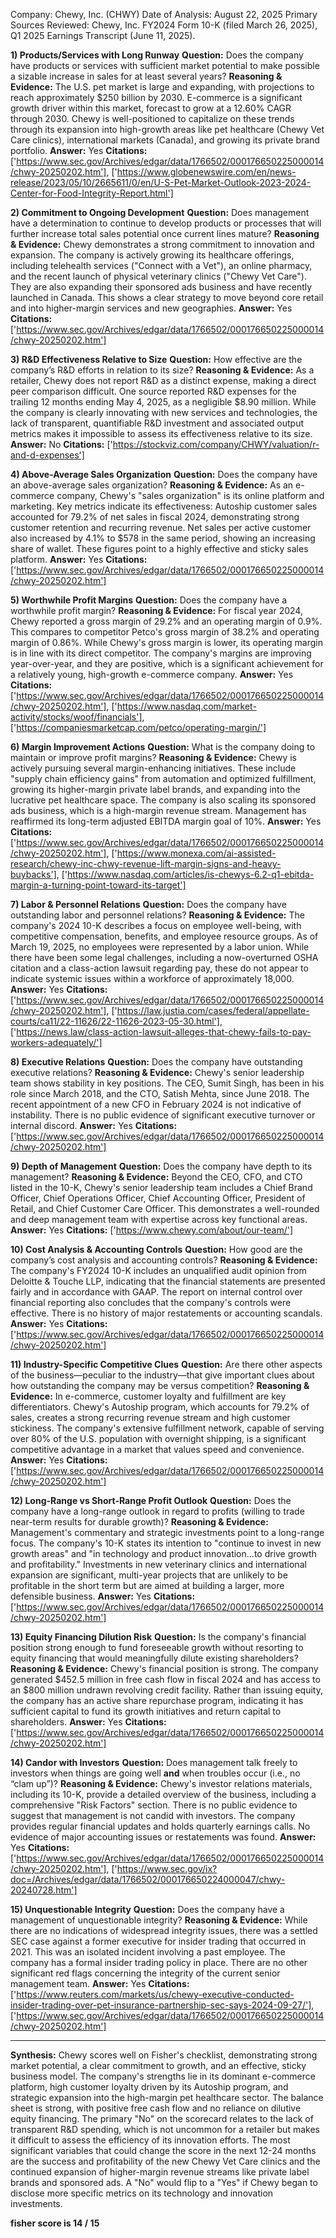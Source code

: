 Company: Chewy, Inc. (CHWY)
Date of Analysis: August 22, 2025
Primary Sources Reviewed: Chewy, Inc. FY2024 Form 10-K (filed March 26, 2025), Q1 2025 Earnings Transcript (June 11, 2025).

**1) Products/Services with Long Runway**
**Question:** Does the company have products or services with sufficient market potential to make possible a sizable increase in sales for at least several years?
**Reasoning & Evidence:** The U.S. pet market is large and expanding, with projections to reach approximately $250 billion by 2030. E-commerce is a significant growth driver within this market, forecast to grow at a 12.60% CAGR through 2030. Chewy is well-positioned to capitalize on these trends through its expansion into high-growth areas like pet healthcare (Chewy Vet Care clinics), international markets (Canada), and growing its private brand portfolio.
**Answer:** Yes
**Citations:** ['https://www.sec.gov/Archives/edgar/data/1766502/000176650225000014/chwy-20250202.htm'], ['https://www.globenewswire.com/en/news-release/2023/05/10/2665611/0/en/U-S-Pet-Market-Outlook-2023-2024-Center-for-Food-Integrity-Report.html']

**2) Commitment to Ongoing Development**
**Question:** Does management have a determination to continue to develop products or processes that will further increase total sales potential once current lines mature?
**Reasoning & Evidence:** Chewy demonstrates a strong commitment to innovation and expansion. The company is actively growing its healthcare offerings, including telehealth services ("Connect with a Vet"), an online pharmacy, and the recent launch of physical veterinary clinics ("Chewy Vet Care"). They are also expanding their sponsored ads business and have recently launched in Canada. This shows a clear strategy to move beyond core retail and into higher-margin services and new geographies.
**Answer:** Yes
**Citations:** ['https://www.sec.gov/Archives/edgar/data/1766502/000176650225000014/chwy-20250202.htm']

**3) R&D Effectiveness Relative to Size**
**Question:** How effective are the company’s R&D efforts in relation to its size?
**Reasoning & Evidence:** As a retailer, Chewy does not report R&D as a distinct expense, making a direct peer comparison difficult. One source reported R&D expenses for the trailing 12 months ending May 4, 2025, as a negligible $8.90 million. While the company is clearly innovating with new services and technologies, the lack of transparent, quantifiable R&D investment and associated output metrics makes it impossible to assess its effectiveness relative to its size.
**Answer:** No
**Citations:** ['https://stockviz.com/company/CHWY/valuation/r-and-d-expenses']

**4) Above-Average Sales Organization**
**Question:** Does the company have an above-average sales organization?
**Reasoning & Evidence:** As an e-commerce company, Chewy's "sales organization" is its online platform and marketing. Key metrics indicate its effectiveness: Autoship customer sales accounted for 79.2% of net sales in fiscal 2024, demonstrating strong customer retention and recurring revenue. Net sales per active customer also increased by 4.1% to $578 in the same period, showing an increasing share of wallet. These figures point to a highly effective and sticky sales platform.
**Answer:** Yes
**Citations:** ['https://www.sec.gov/Archives/edgar/data/1766502/000176650225000014/chwy-20250202.htm']

**5) Worthwhile Profit Margins**
**Question:** Does the company have a worthwhile profit margin?
**Reasoning & Evidence:** For fiscal year 2024, Chewy reported a gross margin of 29.2% and an operating margin of 0.9%. This compares to competitor Petco's gross margin of 38.2% and operating margin of 0.86%. While Chewy's gross margin is lower, its operating margin is in line with its direct competitor. The company's margins are improving year-over-year, and they are positive, which is a significant achievement for a relatively young, high-growth e-commerce company.
**Answer:** Yes
**Citations:** ['https://www.sec.gov/Archives/edgar/data/1766502/000176650225000014/chwy-20250202.htm'], ['https://www.nasdaq.com/market-activity/stocks/woof/financials'], ['https://companiesmarketcap.com/petco/operating-margin/']

**6) Margin Improvement Actions**
**Question:** What is the company doing to maintain or improve profit margins?
**Reasoning & Evidence:** Chewy is actively pursuing several margin-enhancing initiatives. These include "supply chain efficiency gains" from automation and optimized fulfillment, growing its higher-margin private label brands, and expanding into the lucrative pet healthcare space. The company is also scaling its sponsored ads business, which is a high-margin revenue stream. Management has reaffirmed its long-term adjusted EBITDA margin goal of 10%.
**Answer:** Yes
**Citations:** ['https://www.sec.gov/Archives/edgar/data/1766502/000176650225000014/chwy-20250202.htm'], ['https://www.monexa.com/ai-assisted-research/chewy-inc-chwy-revenue-lift-margin-signs-and-heavy-buybacks'], ['https://www.nasdaq.com/articles/is-chewys-6.2-q1-ebitda-margin-a-turning-point-toward-its-target']

**7) Labor & Personnel Relations**
**Question:** Does the company have outstanding labor and personnel relations?
**Reasoning & Evidence:** The company's 2024 10-K describes a focus on employee well-being, with competitive compensation, benefits, and employee resource groups. As of March 19, 2025, no employees were represented by a labor union. While there have been some legal challenges, including a now-overturned OSHA citation and a class-action lawsuit regarding pay, these do not appear to indicate systemic issues within a workforce of approximately 18,000.
**Answer:** Yes
**Citations:** ['https://www.sec.gov/Archives/edgar/data/1766502/000176650225000014/chwy-20250202.htm'], ['https://law.justia.com/cases/federal/appellate-courts/ca11/22-11626/22-11626-2023-05-30.html'], ['https://news.law/class-action-lawsuit-alleges-that-chewy-fails-to-pay-workers-adequately/']

**8) Executive Relations**
**Question:** Does the company have outstanding executive relations?
**Reasoning & Evidence:** Chewy's senior leadership team shows stability in key positions. The CEO, Sumit Singh, has been in his role since March 2018, and the CTO, Satish Mehta, since June 2018. The recent appointment of a new CFO in February 2024 is not indicative of instability. There is no public evidence of significant executive turnover or internal discord.
**Answer:** Yes
**Citations:** ['https://www.sec.gov/Archives/edgar/data/1766502/000176650225000014/chwy-20250202.htm']

**9) Depth of Management**
**Question:** Does the company have depth to its management?
**Reasoning & Evidence:** Beyond the CEO, CFO, and CTO listed in the 10-K, Chewy's senior leadership team includes a Chief Brand Officer, Chief Operations Officer, Chief Accounting Officer, President of Retail, and Chief Customer Care Officer. This demonstrates a well-rounded and deep management team with expertise across key functional areas.
**Answer:** Yes
**Citations:** ['https://www.chewy.com/about/our-team/']

**10) Cost Analysis & Accounting Controls**
**Question:** How good are the company’s cost analysis and accounting controls?
**Reasoning & Evidence:** The company's FY2024 10-K includes an unqualified audit opinion from Deloitte & Touche LLP, indicating that the financial statements are presented fairly and in accordance with GAAP. The report on internal control over financial reporting also concludes that the company's controls were effective. There is no history of major restatements or accounting scandals.
**Answer:** Yes
**Citations:** ['https://www.sec.gov/Archives/edgar/data/1766502/000176650225000014/chwy-20250202.htm']

**11) Industry-Specific Competitive Clues**
**Question:** Are there other aspects of the business—peculiar to the industry—that give important clues about how outstanding the company may be versus competition?
**Reasoning & Evidence:** In e-commerce, customer loyalty and fulfillment are key differentiators. Chewy's Autoship program, which accounts for 79.2% of sales, creates a strong recurring revenue stream and high customer stickiness. The company's extensive fulfillment network, capable of serving over 80% of the U.S. population with overnight shipping, is a significant competitive advantage in a market that values speed and convenience.
**Answer:** Yes
**Citations:** ['https://www.sec.gov/Archives/edgar/data/1766502/000176650225000014/chwy-20250202.htm']

**12) Long-Range vs Short-Range Profit Outlook**
**Question:** Does the company have a long-range outlook in regard to profits (willing to trade near-term results for durable growth)?
**Reasoning & Evidence:** Management's commentary and strategic investments point to a long-range focus. The company's 10-K states its intention to "continue to invest in new growth areas" and "in technology and product innovation...to drive growth and profitability." Investments in new veterinary clinics and international expansion are significant, multi-year projects that are unlikely to be profitable in the short term but are aimed at building a larger, more defensible business.
**Answer:** Yes
**Citations:** ['https://www.sec.gov/Archives/edgar/data/1766502/000176650225000014/chwy-20250202.htm']

**13) Equity Financing Dilution Risk**
**Question:** Is the company's financial position strong enough to fund foreseeable growth without resorting to equity financing that would meaningfully dilute existing shareholders?
**Reasoning & Evidence:** Chewy's financial position is strong. The company generated $452.5 million in free cash flow in fiscal 2024 and has access to an $800 million undrawn revolving credit facility. Rather than issuing equity, the company has an active share repurchase program, indicating it has sufficient capital to fund its growth initiatives and return capital to shareholders.
**Answer:** Yes
**Citations:** ['https://www.sec.gov/Archives/edgar/data/1766502/000176650225000014/chwy-20250202.htm']

**14) Candor with Investors**
**Question:** Does management talk freely to investors when things are going well **and** when troubles occur (i.e., no “clam up”)?
**Reasoning & Evidence:** Chewy's investor relations materials, including its 10-K, provide a detailed overview of the business, including a comprehensive "Risk Factors" section. There is no public evidence to suggest that management is not candid with investors. The company provides regular financial updates and holds quarterly earnings calls. No evidence of major accounting issues or restatements was found.
**Answer:** Yes
**Citations:** ['https://www.sec.gov/Archives/edgar/data/1766502/000176650225000014/chwy-20250202.htm'], ['https://www.sec.gov/ix?doc=/Archives/edgar/data/1766502/000176650224000047/chwy-20240728.htm']

**15) Unquestionable Integrity**
**Question:** Does the company have a management of unquestionable integrity?
**Reasoning & Evidence:** While there are no indications of widespread integrity issues, there was a settled SEC case against a former executive for insider trading that occurred in 2021. This was an isolated incident involving a past employee. The company has a formal insider trading policy in place. There are no other significant red flags concerning the integrity of the current senior management team.
**Answer:** Yes
**Citations:** ['https://www.reuters.com/markets/us/chewy-executive-conducted-insider-trading-over-pet-insurance-partnership-sec-says-2024-09-27/'], ['https://www.sec.gov/Archives/edgar/data/1766502/000176650225000014/chwy-20250202.htm']

---
**Synthesis:**
Chewy scores well on Fisher's checklist, demonstrating strong market potential, a clear commitment to growth, and an effective, sticky business model. The company's strengths lie in its dominant e-commerce platform, high customer loyalty driven by its Autoship program, and strategic expansion into the high-margin pet healthcare sector. The balance sheet is strong, with positive free cash flow and no reliance on dilutive equity financing. The primary "No" on the scorecard relates to the lack of transparent R&D spending, which is not uncommon for a retailer but makes it difficult to assess the efficiency of its innovation efforts. The most significant variables that could change the score in the next 12-24 months are the success and profitability of the new Chewy Vet Care clinics and the continued expansion of higher-margin revenue streams like private label brands and sponsored ads. A "No" would flip to a "Yes" if Chewy began to disclose more specific metrics on its technology and innovation investments.

**fisher score is 14 / 15**